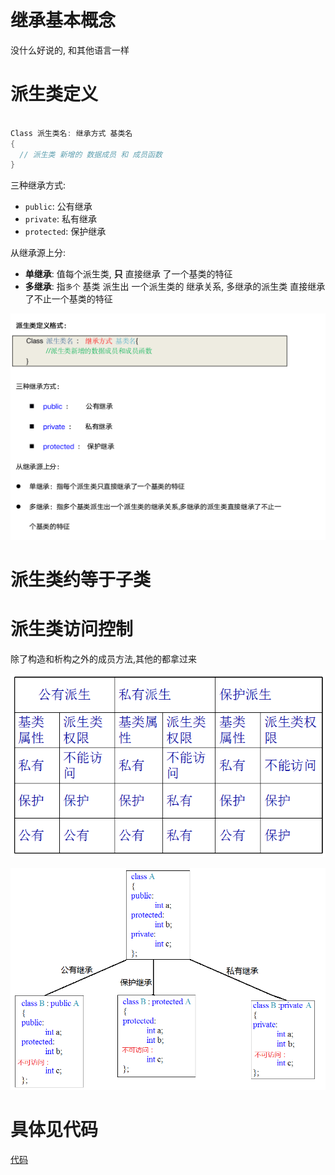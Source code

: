 # 继承基本概念
没什么好说的, 和其他语言一样



# 派生类定义


```cpp

Class 派生类名: 继承方式 基类名
{
  // 派生类 新增的 数据成员 和 成员函数
}

```

三种继承方式:

- `public`:  公有继承
- `private`: 私有继承
- `protected`: 保护继承


从继承源上分:

- **单继承**: 值每个派生类, **只** 直接继承 了一个基类的特征
- **多继承**:  指`多个` 基类 派生出 一个派生类的 继承关系, 多继承的派生类 直接继承了不止一个基类的特征

![cpp4data030](images/cpp4data030.png)




# 派生类约等于子类
# 派生类访问控制

除了构造和析构之外的成员方法,其他的都拿过来

![cpp4data031](images/cpp4data031.png)


![cpp4data032](images/cpp4data032.png)



# 具体见代码

[代码](https://github.com/coderTong/cppStudy/blob/master/cppHellow/49%E7%BB%A7%E6%89%BF1/main.cpp)







